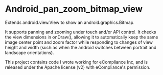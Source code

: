 # Android_pan_zoom_bitmap_view
<p>
Extends android.view.View to show an android.graphics.Bitmap.
</p>

<p>
It supports panning and zooming under touch and/or API control.
It checks the view dimensions in onDraw(), allowing it to automatically keep the same image center point and zoom factor while responding to changes of view height and width (such as when the android switches between portrait and landscape orientations).
</p>

<p>
This project contains code I wrote working for eCompliance Inc, and is released under the Apache license (v2) with eCompliance's permission.
</p>
